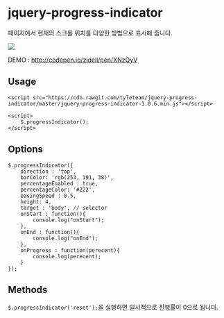 # jquery-progress-indicator
페이지에서 현재의 스크롤 위치를 다양한 방법으로 표시해 줍니다.

![](./screencast.gif)

DEMO : http://codepen.io/zidell/pen/XNzQyV

## Usage
```
<script src="https://cdn.rawgit.com/tyleteam/jquery-progress-indicator/master/jquery-progress-indicator-1.0.6.min.js"></script>

<script>
    $.progressIndicator();
</script>
```

## Options
```
$.progressIndicator({
    direction : 'top',
    barColor: 'rgb(253, 191, 38)',
    percentageEnabled : true,
    percentageColor: '#222',
    easingSpeed : 0.5,
    height: 4,
    target : 'body', // selector
    onStart : function(){
        console.log("onStart");
    },
    onEnd : function(){
        console.log("onEnd");
    },
    onProgress : function(perecent){
        console.log(perecent);
    }
});
```

## Methods
`$.progressIndicator('reset');`을 실행하면 일시적으로 진행률이 0으로 됩니다.

